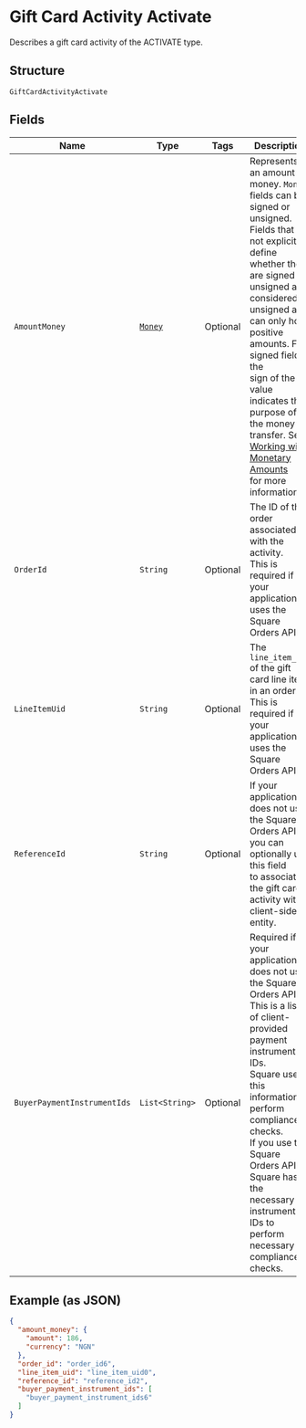 
# Gift Card Activity Activate

Describes a gift card activity of the ACTIVATE type.

## Structure

`GiftCardActivityActivate`

## Fields

| Name | Type | Tags | Description | Getter |
|  --- | --- | --- | --- | --- |
| `AmountMoney` | [`Money`](../../doc/models/money.md) | Optional | Represents an amount of money. `Money` fields can be signed or unsigned.<br>Fields that do not explicitly define whether they are signed or unsigned are<br>considered unsigned and can only hold positive amounts. For signed fields, the<br>sign of the value indicates the purpose of the money transfer. See<br>[Working with Monetary Amounts](../../https://developer.squareup.com/docs/build-basics/working-with-monetary-amounts)<br>for more information. | Money getAmountMoney() |
| `OrderId` | `String` | Optional | The ID of the order associated with the activity.<br>This is required if your application uses the Square Orders API. | String getOrderId() |
| `LineItemUid` | `String` | Optional | The `line_item_uid` of the gift card line item in an order.<br>This is required if your application uses the Square Orders API. | String getLineItemUid() |
| `ReferenceId` | `String` | Optional | If your application does not use the Square Orders API, you can optionally use this field<br>to associate the gift card activity with a client-side entity. | String getReferenceId() |
| `BuyerPaymentInstrumentIds` | `List<String>` | Optional | Required if your application does not use the Square Orders API.<br>This is a list of client-provided payment instrument IDs.<br>Square uses this information to perform compliance checks.<br>If you use the Square Orders API, Square has the necessary instrument IDs to perform necessary<br>compliance checks. | List<String> getBuyerPaymentInstrumentIds() |

## Example (as JSON)

```json
{
  "amount_money": {
    "amount": 186,
    "currency": "NGN"
  },
  "order_id": "order_id6",
  "line_item_uid": "line_item_uid0",
  "reference_id": "reference_id2",
  "buyer_payment_instrument_ids": [
    "buyer_payment_instrument_ids6"
  ]
}
```

